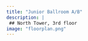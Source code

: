 ```yaml
---
title: "Junior Ballroom A/B"
description: |
 ## North Tower, 3rd floor
image: "floorplan.png"
---
```

